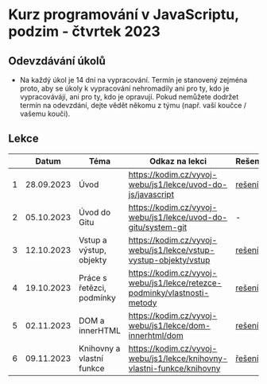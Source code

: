 # Kurz programování v JavaScriptu, podzim - čtvrtek 2023

## Odevzdávání úkolů

* Na každý úkol je 14 dní na vypracování. Termín je stanovený zejména proto, aby se úkoly k vypracování nehromadily ani pro ty, kdo je vypracovávájí, ani pro ty, kdo je opravují. Pokud nemůžete dodržet termín na odevzdání, dejte vědět někomu z týmu (např. vaší koučce / vašemu kouči).


## Lekce

|    | Datum     | Téma             | Odkaz na lekci                                                           | Rešení
| -- | --------- | ---------------- | ------------------------------------------------------------------------ | -------------
| 1  | 28.09.2023 | Úvod | https://kodim.cz/vyvoj-webu/js1/lekce/uvod-do-js/javascript | [rešení](./reseni/lekce-01.md)
| 2  | 05.10.2023 | Úvod do Gitu | https://kodim.cz/vyvoj-webu/js1/lekce/uvod-do-gitu/system-git | -
| 3  | 12.10.2023 | Vstup a výstup, objekty | https://kodim.cz/vyvoj-webu/js1/lekce/vstup-vystup-objekty/vstup | [rešení](./reseni/lekce-03.md)
| 4  | 19.10.2023 | Práce s řetězci, podmínky | https://kodim.cz/vyvoj-webu/js1/lekce/retezce-podminky/vlastnosti-metody | [rešení](./reseni/lekce-04.md)
| 5  | 02.11.2023 | DOM a innerHTML | https://kodim.cz/vyvoj-webu/js1/lekce/dom-innerhtml/dom | [rešení](./reseni/lekce-05.md)
| 6  | 09.11.2023 |  Knihovny a vlastní funkce | https://kodim.cz/vyvoj-webu/js1/lekce/knihovny-vlastni-funkce/knihovny | [řešení](./reseni/lekce-06.md)

